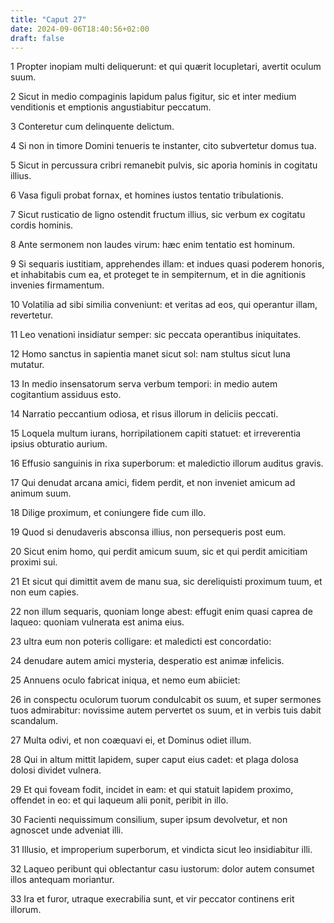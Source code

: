```yaml
---
title: "Caput 27"
date: 2024-09-06T18:40:56+02:00
draft: false
---
```




1 Propter inopiam multi deliquerunt: et qui quærit locupletari, avertit oculum suum.

2 Sicut in medio compaginis lapidum palus figitur, sic et inter medium venditionis et emptionis angustiabitur peccatum.

3 Conteretur cum delinquente delictum.

4 Si non in timore Domini tenueris te instanter, cito subvertetur domus tua.

5 Sicut in percussura cribri remanebit pulvis, sic aporia hominis in cogitatu illius.

6 Vasa figuli probat fornax, et homines iustos tentatio tribulationis.

7 Sicut rusticatio de ligno ostendit fructum illius, sic verbum ex cogitatu cordis hominis.

8 Ante sermonem non laudes virum: hæc enim tentatio est hominum.

9 Si sequaris iustitiam, apprehendes illam: et indues quasi poderem honoris, et inhabitabis cum ea, et proteget te in sempiternum, et in die agnitionis invenies firmamentum.

10 Volatilia ad sibi similia conveniunt: et veritas ad eos, qui operantur illam, revertetur.

11 Leo venationi insidiatur semper: sic peccata operantibus iniquitates.

12 Homo sanctus in sapientia manet sicut sol: nam stultus sicut luna mutatur.

13 In medio insensatorum serva verbum tempori: in medio autem cogitantium assiduus esto.

14 Narratio peccantium odiosa, et risus illorum in deliciis peccati.

15 Loquela multum iurans, horripilationem capiti statuet: et irreverentia ipsius obturatio aurium.

16 Effusio sanguinis in rixa superborum: et maledictio illorum auditus gravis.

17 Qui denudat arcana amici, fidem perdit, et non inveniet amicum ad animum suum.

18 Dilige proximum, et coniungere fide cum illo.

19 Quod si denudaveris absconsa illius, non persequeris post eum.

20 Sicut enim homo, qui perdit amicum suum, sic et qui perdit amicitiam proximi sui.

21 Et sicut qui dimittit avem de manu sua, sic dereliquisti proximum tuum, et non eum capies.

22 non illum sequaris, quoniam longe abest: effugit enim quasi caprea de laqueo: quoniam vulnerata est anima eius.

23 ultra eum non poteris colligare: et maledicti est concordatio:

24 denudare autem amici mysteria, desperatio est animæ infelicis.

25 Annuens oculo fabricat iniqua, et nemo eum abiiciet:

26 in conspectu oculorum tuorum condulcabit os suum, et super sermones tuos admirabitur: novissime autem pervertet os suum, et in verbis tuis dabit scandalum.

27 Multa odivi, et non coæquavi ei, et Dominus odiet illum.

28 Qui in altum mittit lapidem, super caput eius cadet: et plaga dolosa dolosi dividet vulnera.

29 Et qui foveam fodit, incidet in eam: et qui statuit lapidem proximo, offendet in eo: et qui laqueum alii ponit, peribit in illo.

30 Facienti nequissimum consilium, super ipsum devolvetur, et non agnoscet unde adveniat illi.

31 Illusio, et improperium superborum, et vindicta sicut leo insidiabitur illi.

32 Laqueo peribunt qui oblectantur casu iustorum: dolor autem consumet illos antequam moriantur.

33 Ira et furor, utraque execrabilia sunt, et vir peccator continens erit illorum.

